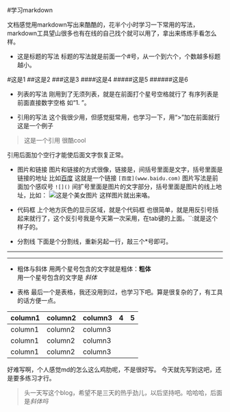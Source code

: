#学习markdown

文档感觉用markdown写出来酷酷的，花半个小时学习一下常用的写法，markdown工具望山很多也有在线的自己找个就可以用了，拿出来练练手看怎么样。

* 这是标题的写法
标题的写法就是前面一个#号，从一个到六个，个数越多标题越小。

#这是1
##这是2
###这是3
####这是4
#####这是5
######这是6

* 列表的写法
刚用到了无须列表，就是在前面打个星号空格就行了  有序列表是前面直接数字空格 如“1. ”。

* 引用的写法
这个我很少用，但感觉挺常用，也学习一下，用“>”加在前面就行
这是一个例子
>这是一个引用
很酷cool

引用后面加个空行才能使后面文字恢复正常。

* 图片和链接
图片和链接的方式很像，链接是[]()，间括号里面是文字，括号里面是链接的地址
比如[百度](http://www.baidu.com)  这就是一个链接
`[百度](www.baidu.com)`
图片写法是前面加个感叹号
`![]()`
间扩号里面是图片的文字部分，括号里面是图片的线上地址，比如：
![这是个美女图片](https://ws1.sinaimg.cn/large/006tKfTcly1fp15fh7l9zj305k08c74f.jpg)
这样图片就出来咯。

* 代码框
上个地方灰色的显示区域，就是个代码框 也很简单，就是用反引号括起来就行了，这个反引号我是今天第一次采用，在tab键的上面。``:就是这个样子的。

* 分割线
下面是个分割线，重新另起一行，敲三个*号即可。
***
***

* 粗体与斜体
用两个星号包含的文字就是粗体：**粗体**  
用一个星号包含的文字是 *斜体*


* 表格
最后一个是表格，我还没用到过，也学习下吧。算是很复杂的了，有工具的话方便一点。

column1 | column2 | column3 |  4  |  5  | 
------- | ------- | ------- | --- | --- |
column1 | column2 | column3 
column1 | column2 | column3  
column1 | column2 | column3  

好难写啊，个人感觉md的怎么这么鸡肋呢，不是很好写。
今天就先写到这吧，还是要多练习才行。
>头一天写这个blog，希望不是三天的热乎劲儿，以后坚持吧。哈哈哈，后面是*斜体吗*



